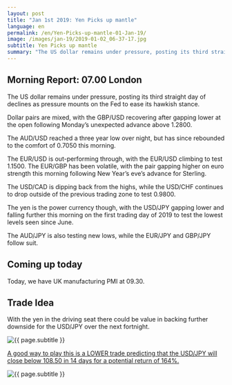 ```yaml
---
layout: post
title: "Jan 1st 2019: Yen Picks up mantle"
language: en
permalink: /en/Yen-Picks-up-mantle-01-Jan-19/
image: /images/jan-19/2019-01-02_06-37-17.jpg
subtitle: Yen Picks up mantle
summary: "The US dollar remains under pressure, posting its third straight day of declines as pressure mounts on the Fed to ease its hawkish stance. Dollar pairs are mixed, with the GBP/USD recovering after gapping lower at the open following Monday’s unexpected advance above 1.2800"
---
```

## Morning Report: 07.00 London

The US dollar remains under pressure, posting its third straight day of declines as pressure mounts on the Fed to ease its hawkish stance. 

Dollar pairs are mixed, with the GBP/USD recovering after gapping lower at the open following Monday’s unexpected advance above 1.2800. 

The AUD/USD reached a three year low over night, but has since rebounded to the comfort of 0.7050 this morning. 

The EUR/USD is out-performing through, with the EUR/USD climbing to test 1.1500. The EUR/GBP has been volatile, with the pair gapping higher on euro strength this morning following New Year’s eve’s advance for Sterling. 

The USD/CAD is dipping back from the highs, while the USD/CHF continues to drop outside of the previous trading zone to test 0.9800. 

The yen is the power currency though, with the USD/JPY gapping lower and falling further this morning on the first trading day of 2019 to test the lowest levels seen since June. 

The AUD/JPY is also testing new lows, while the EUR/JPY and GBP/JPY follow suit. 

## Coming up today

Today, we have UK manufacturing PMI at 09.30. 

## Trade Idea

With the yen in the driving seat there could be value in backing further downside for the USD/JPY over the next fortnight.

<img class="post-image" src="{{ site.url }}/images/jan-19/2019-01-02_06-37-17.jpg" alt="{{ page.subtitle }}" title="{{ page.subtitle }}">

<a href="%LINK%%?currency=GBP&market=forex&underlying=frxUSDJPY&formname=higherlower&duration_amount=14&duration_units=d&amount=10&amount_type=stake&expiry_type=duration&barrier=108.50" target="_blank" rel="noopener noreferrer nofollow">A good way to play this is a LOWER trade predicting that the USD/JPY will close below 108.50 in 14 days for a potential return of 164%.</a>

<img class="post-image" src="{{ site.url }}/images/jan-19/2019-01-02_06-39-00.jpg" alt="{{ page.subtitle }}" title="{{ page.subtitle }}">